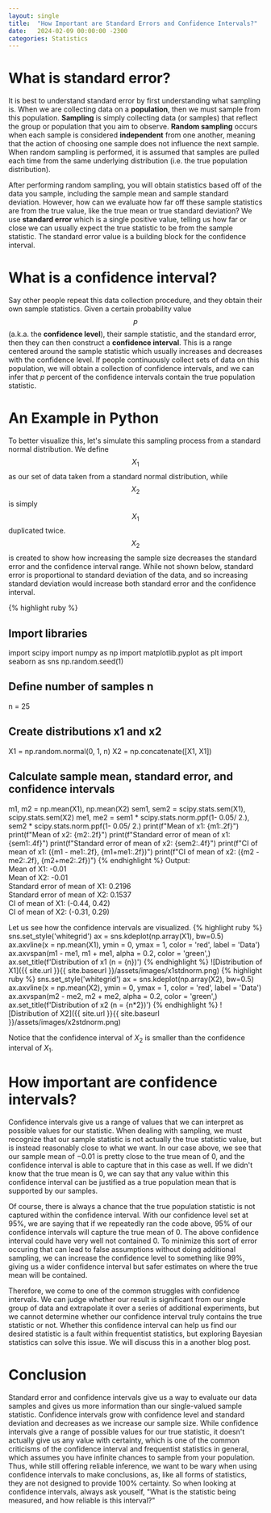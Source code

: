 ```yaml
---
layout: single
title:  "How Important are Standard Errors and Confidence Intervals?"
date:   2024-02-09 00:00:00 -2300
categories: Statistics
---
```


# What is standard error?

It is best to understand standard error by first understanding what sampling is. When we are collecting data on a **population**, then we must sample from this population. **Sampling** is simply collecting data (or samples) that reflect the group or population that you aim to observe. **Random sampling** occurs when each sample is considered **independent** from one another, meaning that the action of choosing one sample does not influence the next sample. When random sampling is performed, it is assumed that samples are pulled each time from the same underlying distribution (i.e. the true population distribution).

After performing random sampling, you will obtain statistics based off of the data you sample, including the sample mean and sample standard deviation. However, how can we evaluate how far off these sample statistics are from the true value, like the true mean or true standard deviation? We use **standard error** which is a single positive value, telling us how far or close we can usually expect the true statistic to be from the sample statistic. The standard error value is a building block for the confidence interval. 

# What is a confidence interval?

Say other people repeat this data collection procedure, and they obtain their own sample statistics. Given a certain probability value $$p$$ (a.k.a. the **confidence level**), their sample statistic, and the standard error, then they can then construct a **confidence interval**. This is a range centered around the sample statistic which usually increases and decreases with the confidence level. If people continuously collect sets of data on this population, we will obtain a collection of confidence intervals, and we can infer that $p$ percent of the confidence intervals contain the true population statistic. 

# An Example in Python

To better visualize this, let's simulate this sampling process from a standard normal distribution. We define $$X_1$$ as our set of data taken from a standard normal distribution, while $$X_2$$ is simply $$X_1$$ duplicated twice. $$X_2$$ is created to show how increasing the sample size decreases the standard error and the confidence interval range. While not shown below, standard error is proportional to standard deviation of the data, and so increasing standard deviation would increase both standard error and the confidence interval.

{% highlight ruby %}
## Import libraries
import scipy
import numpy as np
import matplotlib.pyplot as plt 
import seaborn as sns
np.random.seed(1)

## Define number of samples n
n = 25

## Create distributions x1 and x2
X1 = np.random.normal(0, 1, n)
X2 = np.concatenate([X1, X1])

## Calculate sample mean, standard error, and confidence intervals
m1, m2 = np.mean(X1), np.mean(X2)
sem1, sem2 = scipy.stats.sem(X1), scipy.stats.sem(X2)
me1, me2 = sem1 * scipy.stats.norm.ppf(1-  0.05/ 2.), sem2 * scipy.stats.norm.ppf(1-  0.05/ 2.)
print(f"Mean of x1: {m1:.2f}")
print(f"Mean of x2: {m2:.2f}")
print(f"Standard error of mean of x1: {sem1:.4f}")
print(f"Standard error of mean of x2: {sem2:.4f}")
print(f"CI of mean of x1: ({m1 - me1:.2f}, {m1+me1:.2f})")
print(f"CI of mean of x2: ({m2 - me2:.2f}, {m2+me2:.2f})")
{% endhighlight %}
Output:
<br>
Mean of X1: -0.01<br>
Mean of X2: -0.01<br>
Standard error of mean of X1: 0.2196<br>
Standard error of mean of X2: 0.1537<br>
CI of mean of X1: (-0.44, 0.42)<br>
CI of mean of X2: (-0.31, 0.29)<br>

Let us see how the confidence intervals are visualized.
{% highlight ruby %}
sns.set_style('whitegrid')
ax = sns.kdeplot(np.array(X1), bw=0.5)
ax.axvline(x = np.mean(X1), ymin = 0, ymax = 1, color = 'red', label = 'Data')
ax.axvspan(m1 - me1,  m1 + me1, alpha = 0.2, color = 'green',)
ax.set_title(f'Distribution of x1 (n = {n})')
{% endhighlight %}
![Distribution of X1]({{ site.url }}{{ site.baseurl }}/assets/images/x1stdnorm.png)
{% highlight ruby %}
sns.set_style('whitegrid')
ax = sns.kdeplot(np.array(X2), bw=0.5)
ax.axvline(x = np.mean(X2), ymin = 0, ymax = 1, color = 'red', label = 'Data')
ax.axvspan(m2 - me2,  m2 + me2, alpha = 0.2, color = 'green',)
ax.set_title(f'Distribution of x2 (n = {n*2})')
{% endhighlight %}
![Distribution of X2]({{ site.url }}{{ site.baseurl }}/assets/images/x2stdnorm.png)

Notice that the confidence interval of $X_2$ is smaller than the confidence interval of $X_1$.

# How important are confidence intervals?

Confidence intervals give us a range of values that we can interpret as possible values for our statistic. When dealing with sampling, we must recognize that our sample statistic is not actually the true statistic value, but is instead reasonably close to what we want. In our case above, we see that our sample mean of $-0.01$ is pretty close to the true mean of $0$, and the confidence interval is able to capture that in this case as well. If we didn't know that the true mean is $0$, we can say that any value within this confidence interval can be justified as a true population mean that is supported by our samples. 

Of course, there is always a chance that the true population statistic is not captured within the confidence interval. With our confidence level set at $95\%$, we are saying that if we repeatedly ran the code above, $95\%$ of our confidence intervals will capture the true mean of $0$. The above confidence interval could have very well not contained $0$. To minimize this sort of error occuring that can lead to false assumptions without doing additional sampling, we can increase the confidence level to something like $99\%$, giving us a wider confidence interval but safer estimates on where the true mean will be contained. 

Therefore, we come to one of the common struggles with confidence intervals. We can judge whether our result is significant from our single group of data and extrapolate it over a series of additional experiments, but we cannot determine whether our confidence interval truly contains the true statistic or not. Whether this confidence interval can help us find our desired statistic is a fault within frequentist statistics, but exploring Bayesian statistics can solve this issue. We will discuss this in a another blog post.

# Conclusion

Standard error and confidence intervals give us a way to evaluate our data samples and gives us more information than our single-valued sample statistic. Confidence intervals grow with confidence level and standard deviation and decreases as we increase our sample size. While confidence intervals give a range of possible values for our true statistic, it doesn't actually give us any value with certainty, which is one of the common criticisms of the confidence interval and frequentist statistics in general, which assumes you have infinite chances to sample from your population. Thus, while still offering reliable inference, we want to be wary when using confidence intervals to make conclusions, as, like all forms of statistics, they are not designed to provide 100% certainty. So when looking at confidence intervals, always ask youself, "What is the statistic being measured, and how reliable is this interval?"





